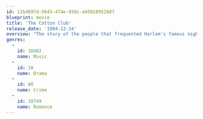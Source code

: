 ```yaml
---
id: 11bd697d-5643-474e-93dc-eb5018952687
blueprint: movie
title: 'The Cotton Club'
release_date: '1984-12-14'
overview: "The story of the people that frequented Harlem's famous nightclubs, 'The Cotton Club', and those that ran it."
genres:
  -
    id: 10402
    name: Music
  -
    id: 18
    name: Drama
  -
    id: 80
    name: Crime
  -
    id: 10749
    name: Romance
---
```

